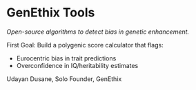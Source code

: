 # GenEthix Tools  
*Open-source algorithms to detect bias in genetic enhancement.*  

First Goal: Build a polygenic score calculator that flags:  
- Eurocentric bias in trait predictions  
- Overconfidence in IQ/heritability estimates  

Udayan Dusane, Solo Founder, GenEthix
